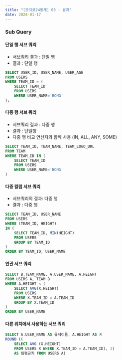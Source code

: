 ```yaml
---
title: "[모각코24동계] 03 : 결과"
date: 2024-01-17
---
```


### Sub Query

#### 단일 행 서브 쿼리

- 서브쿼리 결과 : 단일 행
- 결과 : 단일 행

```sql
SELECT USER_ID, USER_NAME, USER_AGE
FROM USERS
WHERE TEAM_ID = (
	SELECT TEAM_ID
	FROM USERS
	WHERE USER_NAME='BONG'
);
```

#### 다중 행 서브 쿼리

- 서브쿼리 결과 : 다중 행
- 결과 : 단일행
- 다중 행 비교 연산자와 함께 사용 (IN, ALL, ANY, SOME)

```sql
SELECT TEAM_ID, TEAM_NAME, TEAM_LOGO_URL
FROM TEAM
WHERE TEAM_ID IN (
	SELECT TEAM_ID
	FROM USERS
	WHERE USER_NAME='BONG'
)
```

#### 다중 컬럼 서브 쿼리

- 서브쿼리의 결과: 다중 행
- 결과 : 다중 행

```sql
SELECT TEAM_ID, USER_NAME
FROM USERS
WHERE (TEAM_ID, HEIGHT)
IN (
	SELECT TEAM_ID, MIN(HEIGHT)
	FROM USERS
	GROUP BY TEAM_ID
)
ORDER BY TEAM_ID, USER_NAME
```

#### 연관 서브 쿼리

```sql
SELECT B.TEAM_NAME, A.USER_NAME, A.HEIGHT
FROM USERS A, TEAM B
WHERE A.HEIGHT < (
	SELECT AVG(X.HEIGHT)
	FROM USERS
	WHERE X.TEAM_ID = A.TEAM_ID
	GROUP BY X.TEAM_ID
)
ORDER BY USER_NAME
```

#### 다른 위치에서 사용하는 서브 쿼리

```sql
SELECT A.USER_NAME AS 유저이름, A.HEIGHT AS 키
ROUND ((
	SELECT AVG (X.HEIGHT)
	FROM USERS X WHERE X.TEAM_ID = A.TEAM_ID), 3)
	AS 팀평균키 FROM USERS A)
```
